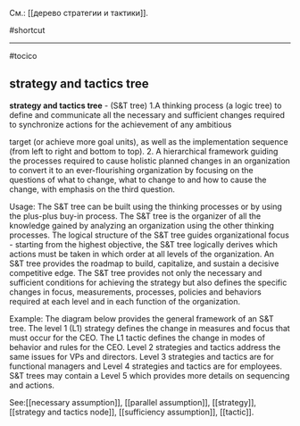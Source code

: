 См.: [[дерево стратегии и тактики]].

#shortcut




<hr/>

#tocico

## strategy and tactics tree

<b>strategy and tactics tree</b> - (S&amp;T tree) 1.A thinking process (a logic tree) to define and communicate all the necessary and sufficient changes required to synchronize actions for the achievement of any ambitious 


target (or achieve more goal units), as well as the implementation sequence (from left to right and bottom to top).  2. A hierarchical framework guiding the processes required to cause holistic planned changes in an organization to convert it to an ever-flourishing organization by focusing on the questions of what to change, what to change to and how to cause the change, with emphasis on the third question.  


Usage: The S&amp;T tree can be built using the thinking processes or by using the plus-plus buy-in process.  The S&amp;T tree is the organizer of all the knowledge gained by analyzing an organization using the other thinking processes.  The logical structure of the S&amp;T tree guides organizational focus - starting from the highest objective, the S&amp;T tree logically derives which actions must be taken in which order at all levels of the organization.  An S&amp;T tree provides the roadmap to build, capitalize, and sustain a decisive competitive edge. The S&amp;T tree provides not only the necessary and sufficient conditions for achieving the strategy but also defines the specific changes in focus, measurements, processes, policies and behaviors required at each level and in each function of the organization. 

Example: The diagram below provides the general framework of an S&amp;T tree.  The level 1 (L1) strategy defines the change in measures and focus that must occur for the CEO.  The L1 tactic defines the change in modes of behavior and rules for the CEO.  Level 2 strategies and tactics address the same issues for VPs and directors.  Level 3 strategies and tactics are for functional managers and Level 4 strategies and tactics are for employees.  S&amp;T trees may contain a Level 5 which provides more details on sequencing and actions.

 



See:[[necessary assumption]], [[parallel assumption]], [[strategy]], [[strategy and tactics node]], [[sufficiency assumption]], [[tactic]].
